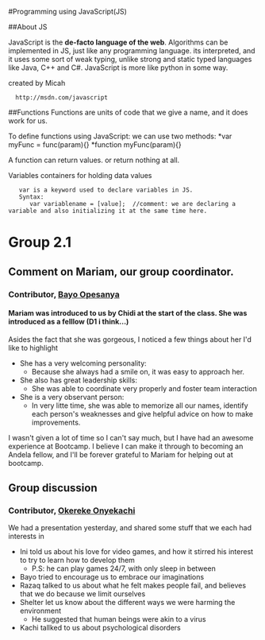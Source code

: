 
#Programming using JavaScript(JS)

   ##About JS

  JavaScript is the **de-facto language of the web**. Algorithms can be implemented in JS, just like any programming language.
  its interpreted, and it uses some sort of weak typing, unlike strong and static typed languages like Java, C++ and C#.
  JavaScript is more like python in some way. 

  created by Micah 


      http://msdn.com/javascript


 ##Functions
   Functions are units of code that we give a name, and it does work for us. 

   To define functions using JavaScript: we can use two methods:
       *var myFunc = func(param){}
       *function myFunc(param){}

   A function can return values. or return nothing at all.

   

   Variables
       containers for holding data values

       var is a keyword used to declare variables in JS.
       Syntax:
          var variablename = [value];  //comment: we are declaring a variable and also initializing it at the same time here.

# Group 2.1
## Comment on Mariam, our group coordinator. 
### Contributor, [Bayo Opesanya](https://github.com/OpesanyaAdebayo)

#### Mariam was introduced to us by Chidi at the start of the class. She was introduced as a felllow (D1 i think...)<br/>
Asides the fact that she was gorgeous, I noticed a few things about her I'd like to highlight<br/>
 
* She has a very welcoming personality:
	+ Because she always had a smile on, it was easy to approach her.
* She also has great leadership skills:
 	+ She was able to coordinate very properly and foster team interaction
* She is a very observant person:
 	+ In very litte time, she was able to memorize all our names, identify each person's weaknesses and give helpful advice on how to make improvements. 

 I wasn't given a lot of time so I can't say much, but I have had an awesome experience at Bootcamp. I believe I can make it through to becoming an Andela fellow, and I'll be forever grateful to Mariam for helping out at bootcamp.



## Group discussion
### Contributor, [Okereke Onyekachi](https://github.com/robocopkaka)
We had a presentation yesterday, and shared some stuff that we each had interests in <br/>
* Ini told us about his love for video games, and how it stirred his interest to try to learn how to develop them
	+ P.S: he can play games 24/7, with only sleep in between
* Bayo tried to encourage us to embrace our imaginations
* Razaq talked to us about what he felt makes people fail, and believes that we do because we limit ourselves
* Shelter let us know about the different ways we were harming the environment
	+ He suggested that human beings were akin to a virus
* Kachi tallked to us about psychological disorders 